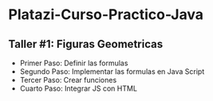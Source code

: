 # Platazi-Curso-Practico-Java


## Taller #1: Figuras Geometricas 

- Primer Paso: Definir las formulas 
- Segundo Paso: Implementar las formulas en Java Script 
- Tercer Paso: Crear funciones 
- Cuarto Paso: Integrar JS con HTML
